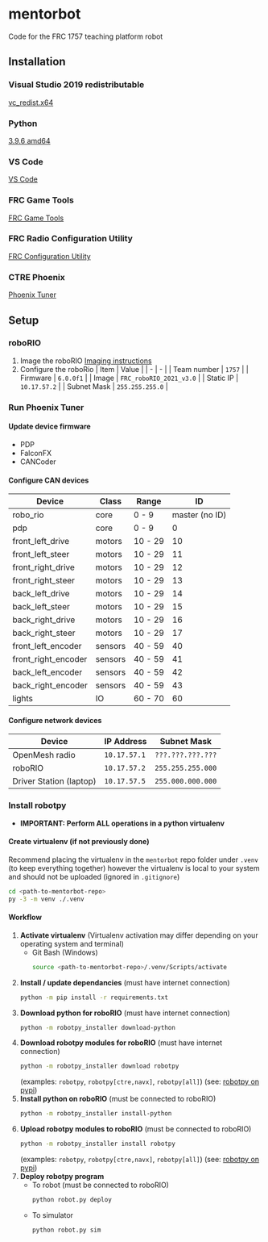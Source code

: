 # mentorbot

Code for the FRC 1757 teaching platform robot

## Installation

### Visual Studio 2019 redistributable

[vc_redist.x64](https://aka.ms/vs/16/release/vc_redist.x64.exe)

### Python

[3.9.6 amd64](https://www.python.org/ftp/python/3.9.6/python-3.9.6-amd64.exe)

### VS Code

[VS Code](https://code.visualstudio.com)

### FRC Game Tools

[FRC Game Tools](https://www.ni.com/en-us/support/downloads/drivers/download.frc-game-tools.html#369633)

### FRC Radio Configuration Utility

[FRC Configuration Utility](https://firstfrc.blob.core.windows.net/frc2020/Radio/FRC_Radio_Configuration_20_0_0.zip)

### CTRE Phoenix

[Phoenix Tuner](https://github.com/CrossTheRoadElec/Phoenix-Releases/releases)

## Setup

### roboRIO

1. Image the roboRIO
   [Imaging instructions](https://docs.wpilib.org/en/stable/docs/zero-to-robot/step-3/imaging-your-roborio.html)
1. Configure the roboRio
   | Item | Value |
   | - | - |
   | Team number | `1757` |
   | Firmware | `6.0.0f1` |
   | Image | `FRC_roboRIO_2021_v3.0` |
   | Static IP | `10.17.57.2` |
   | Subnet Mask | `255.255.255.0` |

### Run Phoenix Tuner

#### Update device firmware

- PDP
- FalconFX
- CANCoder

#### Configure CAN devices

| Device              | Class   | Range   | ID             |
| ------------------- | ------- | ------- | -------------- |
| robo_rio            | core    | 0 - 9   | master (no ID) |
| pdp                 | core    | 0 - 9   | 0              |
| front_left_drive    | motors  | 10 - 29 | 10             |
| front_left_steer    | motors  | 10 - 29 | 11             |
| front_right_drive   | motors  | 10 - 29 | 12             |
| front_right_steer   | motors  | 10 - 29 | 13             |
| back_left_drive     | motors  | 10 - 29 | 14             |
| back_left_steer     | motors  | 10 - 29 | 15             |
| back_right_drive    | motors  | 10 - 29 | 16             |
| back_right_steer    | motors  | 10 - 29 | 17             |
| front_left_encoder  | sensors | 40 - 59 | 40             |
| front_right_encoder | sensors | 40 - 59 | 41             |
| back_left_encoder   | sensors | 40 - 59 | 42             |
| back_right_encoder  | sensors | 40 - 59 | 43             |
| lights              | IO      | 60 - 70 | 60             |

#### Configure network devices

| Device                  | IP Address   | Subnet Mask       |
| ----------------------- | ------------ | ----------------- |
| OpenMesh radio          | `10.17.57.1` | `???.???.???.???` |
| roboRIO                 | `10.17.57.2` | `255.255.255.000` |
| Driver Station (laptop) | `10.17.57.5` | `255.000.000.000` |

### Install robotpy

- **IMPORTANT: Perform ALL operations in a python virtualenv**

#### Create virtualenv (if not previously done)

Recommend placing the virtualenv in the `mentorbot` repo folder under `.venv` (to keep everything together) however the virtualenv is local to your system and should not be uploaded (ignored in `.gitignore`)

```bash
cd <path-to-mentorbot-repo>
py -3 -m venv ./.venv
```

#### Workflow

1. **Activate virtualenv**
   (Virtualenv activation may differ depending on your operating system and terminal)
   - Git Bash (Windows)
     ```bash
     source <path-to-mentorbot-repo>/.venv/Scripts/activate
     ```
1. **Install / update dependancies**
   (must have internet connection)
   ```bash
   python -m pip install -r requirements.txt
   ```
1. **Download python for roboRIO**
   (must have internet connection)
   ```bash
   python -m robotpy_installer download-python
   ```
1. **Download robotpy modules for roboRIO**
   (must have internet connection)
   ```bash
   python -m robotpy_installer download robotpy
   ```
   (examples: `robotpy`, `robotpy[ctre,navx]`, `robotpy[all]`) (see: [robotpy on pypi](https://pypi.org/project/robotpy/))
1. **Install python on roboRIO**
   (must be connected to roboRIO)
   ```bash
   python -m robotpy_installer install-python
   ```
1. **Upload robotpy modules to roboRIO**
   (must be connected to roboRIO)
   ```bash
   python -m robotpy_installer install robotpy
   ```
   (examples: `robotpy`, `robotpy[ctre,navx]`, `robotpy[all]`) (see: [robotpy on pypi](https://pypi.org/project/robotpy/))
1. **Deploy robotpy program**
   - To robot
     (must be connected to roboRIO)
     ```bash
     python robot.py deploy
     ```
   - To simulator
     ```bash
     python robot.py sim
     ```
